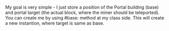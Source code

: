 My goal is very simple - I just store a position of the Portal building (base) and portal target (the actual block, where the miner should be teleported).
You can create me by using #base: method at my class side. This will create a new instantion, where target is same as base. 